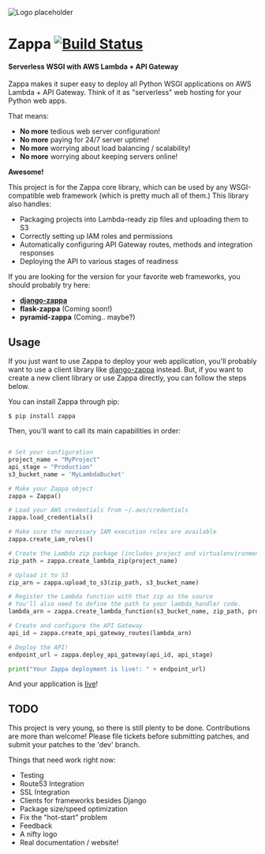![Logo placeholder](http://i.imgur.com/vLflpND.gif)
# Zappa [![Build Status](https://travis-ci.org/Miserlou/Zappa.svg)](https://travis-ci.org/Miserlou/Zappa)
#### Serverless WSGI with AWS Lambda + API Gateway

Zappa makes it super easy to deploy all Python WSGI applications on AWS Lambda + API Gateway. Think of it as "serverless" web hosting for your Python web apps.

That means:

* **No more** tedious web server configuration!
* **No more** paying for 24/7 server uptime!
* **No more** worrying about load balancing / scalability!
* **No more** worrying about keeping servers online!

__Awesome!__

This project is for the Zappa core library, which can be used by any WSGI-compatible web framework (which is pretty much all of them.) This library also handles:

* Packaging projects into Lambda-ready zip files and uploading them to S3
* Correctly setting up IAM roles and permissions
* Automatically configuring API Gateway routes, methods and integration responses
* Deploying the API to various stages of readiness

If you are looking for the version for your favorite web frameworks, you should probably try here:

* **[django-zappa](https://github.com/Miserlou/django-zappa)**
* **flask-zappa** (Coming soon!)
* **pyramid-zappa** (Coming.. maybe?)

## Usage

If you just want to use Zappa to deploy your web application, you'll probably want to use a client library like [django-zappa](https://github.com/Miserlou/django-zappa) instead. But, if you want to create a new client library or use Zappa directly, you can follow the steps below.

You can install Zappa through pip:

    $ pip install zappa

Then, you'll want to call its main capabilities in order:

```python

# Set your configuration
project_name = "MyProject"
api_stage = "Production"
s3_bucket_name = 'MyLambdaBucket'

# Make your Zappa object
zappa = Zappa()

# Load your AWS credentials from ~/.aws/credentials
zappa.load_credentials()

# Make sure the necessary IAM execution roles are available
zappa.create_iam_roles()

# Create the Lambda zip package (includes project and virtualenvironment)
zip_path = zappa.create_lambda_zip(project_name)

# Upload it to S3
zip_arn = zappa.upload_to_s3(zip_path, s3_bucket_name)

# Register the Lambda function with that zip as the source
# You'll also need to define the path to your lambda_handler code.
lambda_arn = zappa.create_lambda_function(s3_bucket_name, zip_path, project_name, 'runme.lambda_handler')

# Create and configure the API Gateway
api_id = zappa.create_api_gateway_routes(lambda_arn)

# Deploy the API!
endpoint_url = zappa.deploy_api_gateway(api_id, api_stage)

print("Your Zappa deployment is live!: " + endpoint_url)
```

And your application is [live](https://7k6anj0k99.execute-api.us-east-1.amazonaws.com/prod)!

## TODO

This project is very young, so there is still plenty to be done. Contributions are more than welcome! Please file tickets before submitting patches, and submit your patches to the 'dev' branch.

Things that need work right now:

* Testing
* Route53 Integration
* SSL Integration
* Clients for frameworks besides Django
* Package size/speed optimization
* Fix the "hot-start" problem
* Feedback
* A nifty logo
* Real documentation / website!
